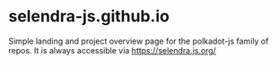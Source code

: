 # selendra-js.github.io

Simple landing and project overview page for the polkadot-js family of repos. It is always accessible via https://selendra.js.org/
